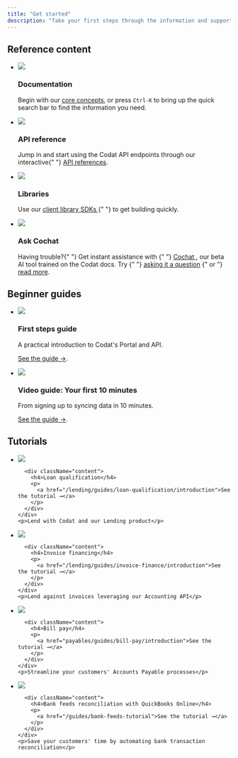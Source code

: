 ```yaml
---
title: "Get started"
description: "Take your first steps through the information and support available to you"
---
```


## Reference content

<ul className="card-container">
  <li className="card">
    <div className="header">
      <img
        src="/img/wp-icons/accounting-2.png"
        className="mini-icon"
      />
      <h3>Documentation</h3>
    </div>
    <p>
      Begin with our <a href="/core-concepts/overview">core concepts</a>, or press <code>Ctrl-K</code> to bring up the quick search bar to find the information you need.
    </p>
  </li>
  <li className="card">
    <div className="header">
      <img
        src="/img/wp-icons/Stack.png"
        className="mini-icon"
      />
      <h3>API reference</h3>
    </div>
    <p>
      Jump in and start using the Codat API endpoints through our interactive{" "}
      <a href="/using-the-api/overview">API references</a>.
    </p>
  </li>
  <li className="card">
    <div className="header">
      <img
        src="/img/wp-icons/Financial-Services.png"
        className="mini-icon"
      />
      <h3>Libraries</h3>
    </div>
    <p>
      Use our <a href="/get-started/libraries">
        client library SDKs
      </a>{" "}
      to get building quickly.
    </p>
  </li>
  <li className="card dark hypercard">
    <div className="header">
      <img
        src="/img/cochat/logo-openai-mini.png"
        className="mini-icon"
      />
      <h3>Ask Cochat</h3>
    </div>
    <p>
      Having trouble?{" "}
      Get instant assistance with {" "}
      <a href="https://cochat.codat.io" target="_blank">
        Cochat
      </a>, our beta AI tool trained on the Codat docs. Try {" "}
      <a href="https://cochat.codat.io" target="_blank">asking it a question</a>
      {" or "}
      <a href="/cochat">read more</a>.
    </p>
  </li>
</ul>

## Beginner guides

<ul className="card-container">
    <li className="card">
    <div className="header">
      <img
        src="/img/wp-icons/Lightbulb.png"
        className="mini-icon"
      />
      <h3>First steps guide</h3>
    </div>
    <p>
      A practical introduction to Codat's Portal and API.
    </p>
    <p>
      <a href="/get-started/first-steps">See the guide →</a>.
    </p>
  </li>
  <li className="card">
    <div className="header">
      <img
        src="/img/wp-icons/RocketLaunch.png"
        className="mini-icon"
      />
      <h3>Video guide: Your first 10 minutes</h3>
    </div>
    <p>
      From signing up to syncing data in 10 minutes.
    </p>
    <p>
      <a href="/get-started/first-ten-minutes">See the guide →</a>.
    </p>
  </li>
</ul>

## Tutorials

<ul className="card-container mini">
  <li className="card mini">
    <div className="card-row">
      <div className="header">
        <a href="/lending/guides/loan-qualification/introduction">
          <img
            src="/img/logos/usecases/company-info.svg"
            className="icon usecase"
          />
        </a>
      </div>
      
      <div className="content">
        <h4>Loan qualification</h4>
        <p>
          <a href="/lending/guides/loan-qualification/introduction">See the tutorial →</a>
        </p>    
      </div>
    </div>
    <p>Lend with Codat and our Lending product</p>
  </li>
  <li className="card mini">
    <div className="card-row">
      <div className="header">
        <a href="/lending/guides/invoice-finance/introduction">
          <img
            src="/img/logos/usecases/lending.svg"
            className="icon usecase"
          />
        </a>
      </div>
      
      <div className="content">
        <h4>Invoice financing</h4>
        <p>
          <a href="/lending/guides/invoice-finance/introduction">See the tutorial →</a>
        </p>    
      </div>
    </div>
    <p>Lend against invoices leveraging our Accounting API</p>
  </li>
  <li className="card mini">
    <div className="card-row">
      <div className="header">
        <a href="payables/guides/bill-pay/introduction">
          <img
            src="/img/logos/usecases/payments.svg"
            className="icon usecase"
          />
        </a>
      </div>
      
      <div className="content">
        <h4>Bill pay</h4>
        <p>
          <a href="payables/guides/bill-pay/introduction">See the tutorial →</a>
        </p>    
      </div>
    </div>
    <p>Streamline your customers' Accounts Payable processes</p>
  </li>
  <li className="card mini">
    <div className="card-row">
      <div className="header">
        <a href="/guides/bank-feeds-tutorial">
          <img
            src="/img/logos/usecases/sync.svg"
            className="icon usecase"
          />
        </a>
      </div>
      
      <div className="content">
        <h4>Bank feeds reconciliation with QuickBooks Online</h4>
        <p>
          <a href="/guides/bank-feeds-tutorial">See the tutorial →</a>
        </p>    
      </div>
    </div>
    <p>Save your customers' time by automating bank transaction reconciliation</p>
  </li>
</ul>
